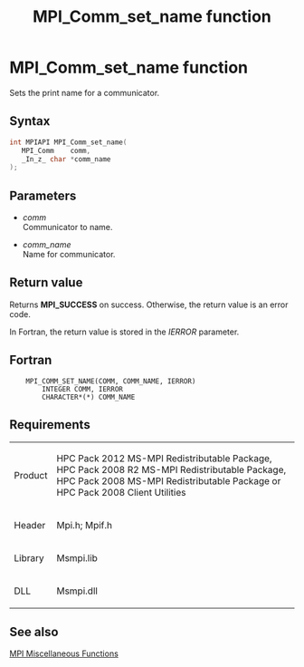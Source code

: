 ﻿---
title: MPI_Comm_set_name function
TOCTitle: MPI_Comm_set_name function
ms:assetid: 514ae37f-893b-46ed-9cf5-a2308b7a93cf
ms:mtpsurl: https://msdn.microsoft.com/en-us/library/Dn473282(v=VS.85)
ms:contentKeyID: 59360828
ms.date: 03/28/2018
mtps_version: v=VS.85
f1_keywords:
- MPI_COMM_SET_NAME
- mpif/MPI_Comm_set_name
- mpi/MPI_COMM_SET_NAME
dev_langs:
- C++
- C
---

# MPI\_Comm\_set\_name function

Sets the print name for a communicator.

## Syntax

``` c++
int MPIAPI MPI_Comm_set_name(
   MPI_Comm    comm,
   _In_z_ char *comm_name
);
```

## Parameters

  - *comm*  
    Communicator to name.

  - *comm\_name*  
    Name for communicator.

## Return value

Returns **MPI\_SUCCESS** on success. Otherwise, the return value is an error code.

In Fortran, the return value is stored in the *IERROR* parameter.

## Fortran

``` FORTRAN
    MPI_COMM_SET_NAME(COMM, COMM_NAME, IERROR)
        INTEGER COMM, IERROR
        CHARACTER*(*) COMM_NAME
```

## Requirements

<table>
<colgroup>
<col  />
<col  />
</colgroup>
<tbody>
<tr class="odd">
<td><p>Product</p></td>
<td><p>HPC Pack 2012 MS-MPI Redistributable Package, HPC Pack 2008 R2 MS-MPI Redistributable Package, HPC Pack 2008 MS-MPI Redistributable Package or HPC Pack 2008 Client Utilities</p></td>
</tr>
<tr class="even">
<td><p>Header</p></td>
<td>Mpi.h;
Mpif.h</td>
</tr>
<tr class="odd">
<td><p>Library</p></td>
<td>Msmpi.lib</td>
</tr>
<tr class="even">
<td><p>DLL</p></td>
<td>Msmpi.dll</td>
</tr>
</tbody>
</table>


## See also

[MPI Miscellaneous Functions](mpi-miscellaneous-functions.md)

